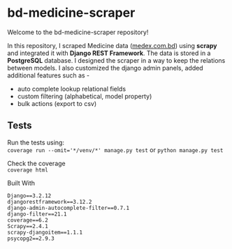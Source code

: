 # bd-medicine-scraper
Welcome to the bd-medicine-scraper repository!

In this repository, I scraped Medicine data ([medex.com.bd](https://medex.com.bd)) using **scrapy** and integrated it with **Django REST Framework**. The data is stored in a **PostgreSQL** database. I designed the scraper in a way to keep the relations between models.
I also customized the django admin panels, added additional features such as - 
- auto complete lookup relational fields
- custom filtering (alphabetical, model property)
- bulk actions (export to csv)

## Tests
Run the tests using:\
`coverage run --omit='*/venv/*' manage.py test`
or
`python manage.py test`

Check the coverage\
`coverage html`

Built With
```
Django==3.2.12
djangorestframework==3.12.2
django-admin-autocomplete-filter==0.7.1
django-filter==21.1
coverage==6.2
Scrapy==2.4.1
scrapy-djangoitem==1.1.1
psycopg2==2.9.3
```